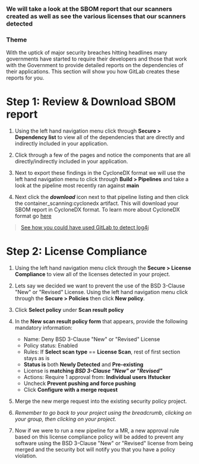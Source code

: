### We will take a look at the SBOM report that our scanners created as well as see the various licenses that our scanners detected

### Theme

With the uptick of major security breaches hitting headlines many governments have started to require their developers and those that work with the Government to provide detailed reports on the dependencies of their applications. This section will show you how GitLab creates these reports for you.

# Step 1: Review & Download SBOM report

1. Using the left hand navigation menu click through **Secure \> Dependency list** to view all of the dependencies that are directly and indirectly included in your application.
  
2. Click through a few of the pages and notice the components that are all directly/indirectly included in your application.
  
3. Next to export these findings in the CycloneDX format we will use the left hand navigation menu to click through **Build > Pipelines** and take a look at the pipeline most recently ran against **main**

4. Next click the ***download*** icon next to that pipeline listing and then click the container_scanning:cyclonedx artifact. This will download your SBOM report in CycloneDX format. To learn more about CycloneDX format go [here](https://cyclonedx.org/)

> [See how you could have used GitLab to detect log4j](https://about.gitlab.com/blog/2021/12/15/use-gitlab-to-detect-vulnerabilities/)

# Step 2: License Compliance

1. Using the left hand navigation menu click through the **Secure \> License Compliance** to view all of the licenses detected in your project.
  
2. Lets say we decided we want to prevent the use of the BSD 3-Clause "New" or "Revised" License. Using the left hand navigation menu click through the **Secure \> Policies** then click **New policy**.
  
3. Click **Select policy** under **Scan result policy**
  
4. In the **New scan result policy form** that appears, provide the following mandatory information:
    * Name: Deny BSD 3-Clause "New" or "Revised" License
    * Policy status: Enabled
    * Rules: If **Select scan type** == **License Scan**, rest of first section stays as is
    * **Status is** both **Newly Detected** and **Pre-existing**
    * License is **matching** **_BSD 3-Clause "New" or "Revised"_**
    * Actions: Require 1 approval from: **Individual users** **lfstucker**
    * Uncheck **Prevent pushing and force pushing**
    * Click **Configure with a merge request**

5. Merge the new merge request into the existing security policy project.
  
6. _Remember to go back to your project using the breadcrumb, clicking on your group, then clicking on your project._
  
7. Now if we were to run a new pipeline for a MR, a new approval rule based on this license compliance policy will be added to prevent any software using the BSD 3-Clause "New" or "Revised" license from being merged and the security bot will notify you that you have a policy violation.

